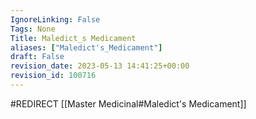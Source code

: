 ```yaml
---
IgnoreLinking: False
Tags: None
Title: Maledict_s Medicament
aliases: ["Maledict's_Medicament"]
draft: False
revision_date: 2023-05-13 14:41:25+00:00
revision_id: 100716
---
```


#REDIRECT [[Master Medicinal#Maledict's Medicament]]